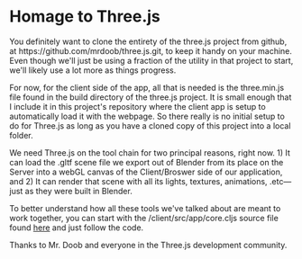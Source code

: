 <h1>Homage to Three.js</h1>
<p>You definitely want to clone the entirety of the three.js project from github, at https://github.com/mrdoob/three.js.git, 
to keep it handy on your machine. Even though we'll just be using a fraction of the utility in that project to start, we'll likely 
use a lot more as things progress.</p>  

<p>For now, for the client side of the app, all that is needed is the three.min.js file found in the build directory of the three.js 
project.  It is small enough that I include it in this project's repository where the client app is setup to automatically load it with 
the webpage. So there really is no initial setup to do for Three.js as long as you have a cloned copy of this project into a local folder.</p>

<p>We need Three.js on the tool chain for two principal reasons, right now.  1)  It can load the .gltf scene file we export out of Blender
from its place on the Server into a webGL canvas of the Client/Broswer side of our application, and 2) It can render that scene with all 
its lights, textures, animations, .etc—just as they were built in Blender. </p> 

To better understand how all these tools we've talked about are meant to work together, you can start with the /client/src/app/core.cljs 
source file found <a href="">here</a> and just follow the code.</p>

<p>Thanks to Mr. Doob and everyone in the Three.js development community.</p>
